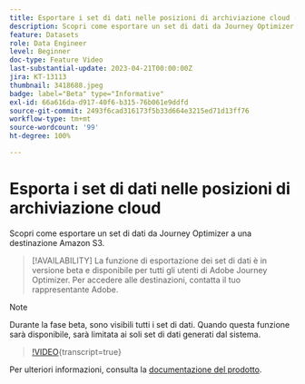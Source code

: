 ```yaml
---
title: Esportare i set di dati nelle posizioni di archiviazione cloud (Beta)
description: Scopri come esportare un set di dati da Journey Optimizer a una destinazione Amazon S3.
feature: Datasets
role: Data Engineer
level: Beginner
doc-type: Feature Video
last-substantial-update: 2023-04-21T00:00:00Z
jira: KT-13113
thumbnail: 3418688.jpeg
badge: label="Beta" type="Informative"
exl-id: 66a616da-d917-40f6-b315-76b061e9ddfd
source-git-commit: 2493f6cad316173f5b33d664e3215ed71d13ff76
workflow-type: tm+mt
source-wordcount: '99'
ht-degree: 100%

---
```


# Esporta i set di dati nelle posizioni di archiviazione cloud

Scopri come esportare un set di dati da Journey Optimizer a una destinazione Amazon S3.

>[!AVAILABILITY]
>La funzione di esportazione dei set di dati è in versione beta e disponibile per tutti gli utenti di Adobe Journey Optimizer. Per accedere alle destinazioni, contatta il tuo rappresentante Adobe.

>[!NOTE]
>Durante la fase beta, sono visibili tutti i set di dati. Quando questa funzione sarà disponibile, sarà limitata ai soli set di dati generati dal sistema.

>[!VIDEO](https://video.tv.adobe.com/v/3432011/?quality=12&learn=on&captions=ita){transcript=true}

Per ulteriori informazioni, consulta la [documentazione del prodotto](https://experienceleague.adobe.com/docs/journey-optimizer/using/data-management/datasets/export-datasets.html?lang=it).
